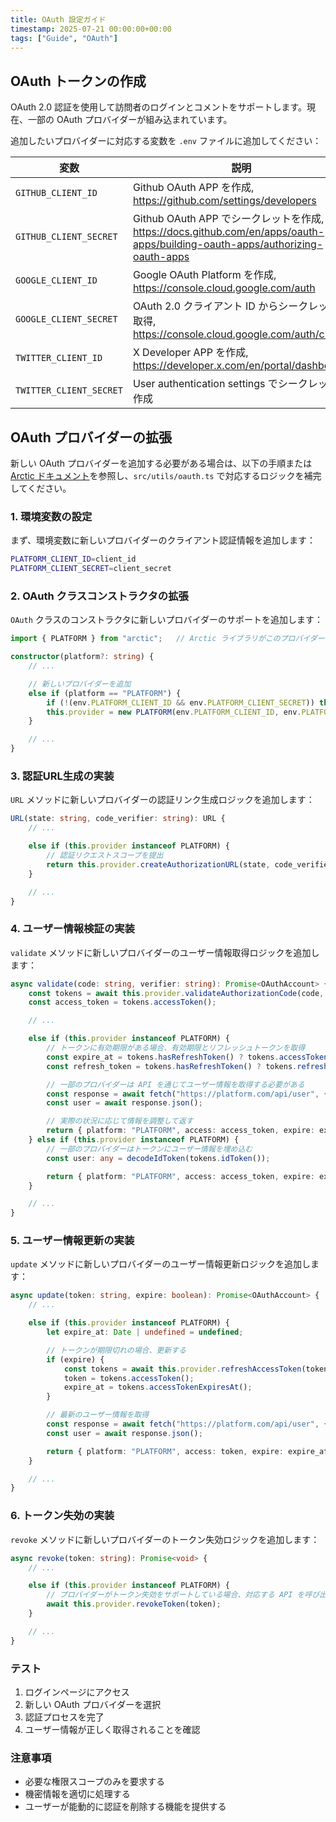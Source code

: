 ```yaml
---
title: OAuth 設定ガイド
timestamp: 2025-07-21 00:00:00+00:00
tags: ["Guide", "OAuth"]
---
```


## OAuth トークンの作成

OAuth 2.0 認証を使用して訪問者のログインとコメントをサポートします。現在、一部の OAuth プロバイダーが組み込まれています。

追加したいプロバイダーに対応する変数を `.env` ファイルに追加してください：

| 変数 | 説明 |
| - | - |
| `GITHUB_CLIENT_ID` | Github OAuth APP を作成, https://github.com/settings/developers |
| `GITHUB_CLIENT_SECRET` | Github OAuth APP でシークレットを作成, https://docs.github.com/en/apps/oauth-apps/building-oauth-apps/authorizing-oauth-apps |
| `GOOGLE_CLIENT_ID` | Google OAuth Platform を作成, https://console.cloud.google.com/auth |
| `GOOGLE_CLIENT_SECRET` | OAuth 2.0 クライアント ID からシークレットを取得, https://console.cloud.google.com/auth/clients |
| `TWITTER_CLIENT_ID` | X Developer APP を作成, https://developer.x.com/en/portal/dashboard |
| `TWITTER_CLIENT_SECRET` | User authentication settings でシークレットを作成 |

## OAuth プロバイダーの拡張

新しい OAuth プロバイダーを追加する必要がある場合は、以下の手順または [Arctic ドキュメント](https://arcticjs.dev/)を参照し、`src/utils/oauth.ts` で対応するロジックを補完してください。

### 1. 環境変数の設定

まず、環境変数に新しいプロバイダーのクライアント認証情報を追加します：

```sh
PLATFORM_CLIENT_ID=client_id
PLATFORM_CLIENT_SECRET=client_secret
```

### 2. OAuth クラスコンストラクタの拡張

`OAuth` クラスのコンストラクタに新しいプロバイダーのサポートを追加します：

```ts
import { PLATFORM } from "arctic";   // Arctic ライブラリがこのプロバイダーをサポートしていることを確認

constructor(platform?: string) {
    // ...

    // 新しいプロバイダーを追加
    else if (platform == "PLATFORM") {
        if (!(env.PLATFORM_CLIENT_ID && env.PLATFORM_CLIENT_SECRET)) throw new Error("Missing Environment Variables");
        this.provider = new PLATFORM(env.PLATFORM_CLIENT_ID, env.PLATFORM_CLIENT_SECRET, `${REDIRECT_URI}/PLATFORM`);
    }

    // ...
}
```

### 3. 認証URL生成の実装

`URL` メソッドに新しいプロバイダーの認証リンク生成ロジックを追加します：

```ts
URL(state: string, code_verifier: string): URL {
    // ...

    else if (this.provider instanceof PLATFORM) {
        // 認証リクエストスコープを提出
        return this.provider.createAuthorizationURL(state, code_verifier, ["identify"]);
    }

    // ...
}
```

### 4. ユーザー情報検証の実装

`validate` メソッドに新しいプロバイダーのユーザー情報取得ロジックを追加します：

```ts
async validate(code: string, verifier: string): Promise<OAuthAccount> {
    const tokens = await this.provider.validateAuthorizationCode(code, verifier);
    const access_token = tokens.accessToken();

    // ...

    else if (this.provider instanceof PLATFORM) {
        // トークンに有効期限がある場合、有効期限とリフレッシュトークンを取得
        const expire_at = tokens.hasRefreshToken() ? tokens.accessTokenExpiresAt() : undefined;
        const refresh_token = tokens.hasRefreshToken() ? tokens.refreshToken() : undefined;

        // 一部のプロバイダーは API を通じてユーザー情報を取得する必要がある
        const response = await fetch("https://platform.com/api/user", { headers: { Authorization: `Bearer ${access_token}`,"User-Agent": USER_AGENT } });
        const user = await response.json();

        // 実際の状況に応じて情報を調整して返す
        return { platform: "PLATFORM", access: access_token, expire: expire_at, refresh: refresh_token, account: user.id, handle: user.login, name: user.username, description: user.description, image: user.avatar_url };
    } else if (this.provider instanceof PLATFORM) {
        // 一部のプロバイダーはトークンにユーザー情報を埋め込む
        const user: any = decodeIdToken(tokens.idToken());

        return { platform: "PLATFORM", access: access_token, expire: expire_at, refresh: refresh_token, account: user.id, handle: user.login, name: user.username, description: user.description, image: user.avatar_url };
    }

    // ...
}
```

### 5. ユーザー情報更新の実装

`update` メソッドに新しいプロバイダーのユーザー情報更新ロジックを追加します：

```ts
async update(token: string, expire: boolean): Promise<OAuthAccount> {
    // ...

    else if (this.provider instanceof PLATFORM) {
        let expire_at: Date | undefined = undefined;

        // トークンが期限切れの場合、更新する
        if (expire) {
            const tokens = await this.provider.refreshAccessToken(token);
            token = tokens.accessToken();
            expire_at = tokens.accessTokenExpiresAt();
        }

        // 最新のユーザー情報を取得
        const response = await fetch("https://platform.com/api/user", { headers: { Authorization: `Bearer ${token}`, "User-Agent": USER_AGENT } });
        const user = await response.json();

        return { platform: "PLATFORM", access: token, expire: expire_at, account: user.id, handle: user.login, name: user.username, description: user.description, image: user.avatar_url };
    }

    // ...
}
```

### 6. トークン失効の実装

`revoke` メソッドに新しいプロバイダーのトークン失効ロジックを追加します：

```ts
async revoke(token: string): Promise<void> {
    // ...

    else if (this.provider instanceof PLATFORM) {
        // プロバイダーがトークン失効をサポートしている場合、対応する API を呼び出す
        await this.provider.revokeToken(token);
    }

    // ...
}
```

### テスト

1. ログインページにアクセス
2. 新しい OAuth プロバイダーを選択
3. 認証プロセスを完了
4. ユーザー情報が正しく取得されることを確認

### 注意事項

- 必要な権限スコープのみを要求する
- 機密情報を適切に処理する
- ユーザーが能動的に認証を削除する機能を提供する
